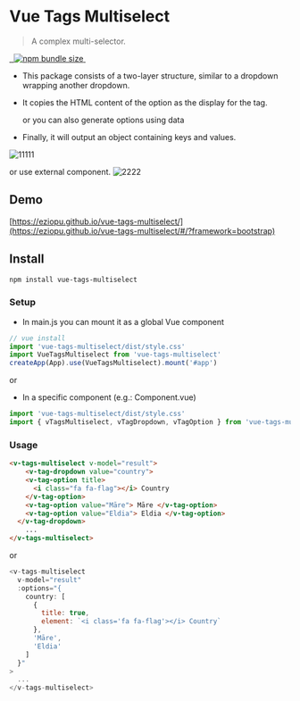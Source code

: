 # Vue Tags Multiselect

> A complex multi-selector.

<a href="https://github.com/eziopu/vue-tags-multiselect/blob/main/LICENSE">
  <img alt="" src="https://img.shields.io/github/license/eziopu/vue-tags-multiselect?style=flat-square">
</a>
<a href="https://npmjs.com/package/vue-tags-multiselect">
  <img alt="" src="https://img.shields.io/npm/v/vue-tags-multiselect.svg?style=flat-square">
</a>
<a href="https://npmjs.com/package/vue-tags-multiselect">
  <img alt="npm bundle size" src="https://img.shields.io/bundlephobia/min/vue-tags-multiselect">
</a>
<a href="https://npmjs.com/package/vue-tags-multiselect">
  <img alt="" src="https://img.shields.io/npm/dt/vue-tags-multiselect.svg?style=flat-square">
</a>

-  This package consists of a two-layer structure, similar to a dropdown wrapping another dropdown.
- It copies the HTML content of the option as the display for the tag.

    or you can also generate options using data
- Finally, it will output an object containing keys and values.

![11111](https://github.com/user-attachments/assets/ce8e99e4-e548-4806-83a1-9449a5821bb0)

or use external component.
![2222](https://github.com/user-attachments/assets/36fd1805-49d0-40fb-9bc7-1afc3755f0eb)


## Demo

[https://eziopu.github.io/vue-tags-multiselect/](https://eziopu.github.io/vue-tags-multiselect/#/?framework=bootstrap)

## Install

```sh
npm install vue-tags-multiselect
```

### Setup

- In main.js you can mount it as a global Vue component

```js
// vue install
import 'vue-tags-multiselect/dist/style.css'
import VueTagsMultiselect from 'vue-tags-multiselect'
createApp(App).use(VueTagsMultiselect).mount('#app')
```

or

- In a specific component (e.g.: Component.vue)

```js
import 'vue-tags-multiselect/dist/style.css'
import { vTagsMultiselect, vTagDropdown, vTagOption } from 'vue-tags-multiselect'
```

### Usage

```html
<v-tags-multiselect v-model="result">
    <v-tag-dropdown value="country">
    <v-tag-option title>
      <i class="fa fa-flag"></i> Country
    </v-tag-option>
    <v-tag-option value="Māre"> Māre </v-tag-option>
    <v-tag-option value="Eldia"> Eldia </v-tag-option>
  </v-tag-dropdown>
    ...
</v-tags-multiselect>
```

or

```js
<v-tags-multiselect
  v-model="result"
  :options="{
    country: [
      {
        title: true,
        element: `<i class='fa fa-flag'></i> Country`
      },
      'Māre',
      'Eldia'
    ]
  }"
>
  ...
</v-tags-multiselect>
```
